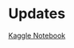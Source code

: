 # Updates
[Kaggle Notebook](https://www.kaggle.com/toygarr/resnet-implementation-for-image-classification)

